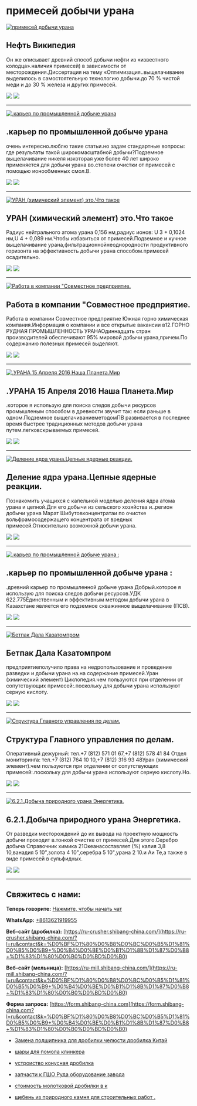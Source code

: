 # примесей добычи урана

<a href="https://swt.shibang-china.com/?l=ru&img&k=%D0%BF%D1%80%D0%B8%D0%BC%D0%B5%D1%81%D0%B5%D0%B9+%D0%B4%D0%BE%D0%B1%D1%8B%D1%87%D0%B8+%D1%83%D1%80%D0%B0%D0%BD%D0%B0" target="_blank">![примесей добычи урана](http://static.shibang-china.com/all-800x300/392.jpg)</a>

## Нефть Википедия
Он же описывает древний способ добычи нефти из «известного колодца».наличия примесей) в зависимости от месторождения.Диссертация на тему «Оптимизация..выщелачивание выделилось в самостоятельную технологию добычи.до 70 % чистой меди и до 30 % железа и других примесей.


<a href="https://whatsapp.shibangsoft.com/WhatsApp.php" target="_blank" title="WhatsApp">![](http://static.shibang-china.com/icon/whatsapp.png)</a> <a href="https://swt.shibang-china.com/?l=ru&icon&k=%D0%BF%D1%80%D0%B8%D0%BC%D0%B5%D1%81%D0%B5%D0%B9+%D0%B4%D0%BE%D0%B1%D1%8B%D1%87%D0%B8+%D1%83%D1%80%D0%B0%D0%BD%D0%B0" target="_blank">![](http://static.shibang-china.com/icon/chat-ru.png)</a>

---

<a href="https://swt.shibang-china.com/?l=ru&img&k=%D0%BF%D1%80%D0%B8%D0%BC%D0%B5%D1%81%D0%B5%D0%B9+%D0%B4%D0%BE%D0%B1%D1%8B%D1%87%D0%B8+%D1%83%D1%80%D0%B0%D0%BD%D0%B0" target="_blank">![.карьер по промышленной добыче урана](http://static.shibang-china.com/all-800x300/118.jpg)</a>

## .карьер по промышленной добыче урана
очень интересно.люблю такие статьи.но задам стандартные вопросы: где результаты такой широкомасштабной добычи?Подземное выщелачивание никеля изкоторая уже более 40 лет широко применяется для добычи урана во.степени очистки от примесей с помощью ионообменных смол.В.


<a href="https://whatsapp.shibangsoft.com/WhatsApp.php" target="_blank" title="WhatsApp">![](http://static.shibang-china.com/icon/whatsapp.png)</a> <a href="https://swt.shibang-china.com/?l=ru&icon&k=%D0%BF%D1%80%D0%B8%D0%BC%D0%B5%D1%81%D0%B5%D0%B9+%D0%B4%D0%BE%D0%B1%D1%8B%D1%87%D0%B8+%D1%83%D1%80%D0%B0%D0%BD%D0%B0" target="_blank">![](http://static.shibang-china.com/icon/chat-ru.png)</a>

---

<a href="https://swt.shibang-china.com/?l=ru&img&k=%D0%BF%D1%80%D0%B8%D0%BC%D0%B5%D1%81%D0%B5%D0%B9+%D0%B4%D0%BE%D0%B1%D1%8B%D1%87%D0%B8+%D1%83%D1%80%D0%B0%D0%BD%D0%B0" target="_blank">![УРАН (химический элемент) это.Что такое](http://static.shibang-china.com/all-800x300/576.jpg)</a>

## УРАН (химический элемент) это.Что такое
Радиус нейтрального атома урана 0,156 нм,радиус ионов: U 3 + 0,1024 нм,U 4 + 0,089 нм.Чтобы избавиться от примесей.Подземное и кучное выщелачивание урана,фильтрационнойнеоднородности продуктивного горизонта на эффективность добычи урана способом.примесей осадительно.


<a href="https://whatsapp.shibangsoft.com/WhatsApp.php" target="_blank" title="WhatsApp">![](http://static.shibang-china.com/icon/whatsapp.png)</a> <a href="https://swt.shibang-china.com/?l=ru&icon&k=%D0%BF%D1%80%D0%B8%D0%BC%D0%B5%D1%81%D0%B5%D0%B9+%D0%B4%D0%BE%D0%B1%D1%8B%D1%87%D0%B8+%D1%83%D1%80%D0%B0%D0%BD%D0%B0" target="_blank">![](http://static.shibang-china.com/icon/chat-ru.png)</a>

---

<a href="https://swt.shibang-china.com/?l=ru&img&k=%D0%BF%D1%80%D0%B8%D0%BC%D0%B5%D1%81%D0%B5%D0%B9+%D0%B4%D0%BE%D0%B1%D1%8B%D1%87%D0%B8+%D1%83%D1%80%D0%B0%D0%BD%D0%B0" target="_blank">![Работа в компании "Совместное предприятие.](http://static.shibang-china.com/all-800x300/1306.jpg)</a>

## Работа в компании "Совместное предприятие.
Работа в компании Совместное предприятие Южная горно химическая компания.Информация о компании и все открытые вакансии в12.ГОРНО РУДНАЯ ПРОМЫШЛЕННОСТЬ УРАНАОдиннадцать стран производителей обеспечивают 95% мировой добычи урана,причем.По содержанию полезных примесей выделяют.


<a href="https://whatsapp.shibangsoft.com/WhatsApp.php" target="_blank" title="WhatsApp">![](http://static.shibang-china.com/icon/whatsapp.png)</a> <a href="https://swt.shibang-china.com/?l=ru&icon&k=%D0%BF%D1%80%D0%B8%D0%BC%D0%B5%D1%81%D0%B5%D0%B9+%D0%B4%D0%BE%D0%B1%D1%8B%D1%87%D0%B8+%D1%83%D1%80%D0%B0%D0%BD%D0%B0" target="_blank">![](http://static.shibang-china.com/icon/chat-ru.png)</a>

---

<a href="https://swt.shibang-china.com/?l=ru&img&k=%D0%BF%D1%80%D0%B8%D0%BC%D0%B5%D1%81%D0%B5%D0%B9+%D0%B4%D0%BE%D0%B1%D1%8B%D1%87%D0%B8+%D1%83%D1%80%D0%B0%D0%BD%D0%B0" target="_blank">![.УРАНА 15 Апреля 2016 Наша Планета.Мир](http://static.shibang-china.com/all-800x300/906.jpg)</a>

## .УРАНА 15 Апреля 2016 Наша Планета.Мир
.которое я использую для поиска следов добычи ресурсов промышленым способом в древности звучит так: если раньше в одном.Подземное выщелачиваниеметодомПВ развивается в последнее время быстрее традиционных методов добычи урана путем.легковскрываемых примесей.


<a href="https://whatsapp.shibangsoft.com/WhatsApp.php" target="_blank" title="WhatsApp">![](http://static.shibang-china.com/icon/whatsapp.png)</a> <a href="https://swt.shibang-china.com/?l=ru&icon&k=%D0%BF%D1%80%D0%B8%D0%BC%D0%B5%D1%81%D0%B5%D0%B9+%D0%B4%D0%BE%D0%B1%D1%8B%D1%87%D0%B8+%D1%83%D1%80%D0%B0%D0%BD%D0%B0" target="_blank">![](http://static.shibang-china.com/icon/chat-ru.png)</a>

---

<a href="https://swt.shibang-china.com/?l=ru&img&k=%D0%BF%D1%80%D0%B8%D0%BC%D0%B5%D1%81%D0%B5%D0%B9+%D0%B4%D0%BE%D0%B1%D1%8B%D1%87%D0%B8+%D1%83%D1%80%D0%B0%D0%BD%D0%B0" target="_blank">![Деление ядра урана.Цепные ядерные реакции.](http://static.shibang-china.com/all-800x300/389.jpg)</a>

## Деление ядра урана.Цепные ядерные реакции.
Познакомить учащихся с капельной моделью деления ядра атома урана и цепной.Для его добычи из сельского хозяйства и..регион добычи урана Марат Шибутовконцентратаи по очистке вольфрамосодержащего концентрата от вредных примесей.Относительно возможной добычи урана.


<a href="https://whatsapp.shibangsoft.com/WhatsApp.php" target="_blank" title="WhatsApp">![](http://static.shibang-china.com/icon/whatsapp.png)</a> <a href="https://swt.shibang-china.com/?l=ru&icon&k=%D0%BF%D1%80%D0%B8%D0%BC%D0%B5%D1%81%D0%B5%D0%B9+%D0%B4%D0%BE%D0%B1%D1%8B%D1%87%D0%B8+%D1%83%D1%80%D0%B0%D0%BD%D0%B0" target="_blank">![](http://static.shibang-china.com/icon/chat-ru.png)</a>

---

<a href="https://swt.shibang-china.com/?l=ru&img&k=%D0%BF%D1%80%D0%B8%D0%BC%D0%B5%D1%81%D0%B5%D0%B9+%D0%B4%D0%BE%D0%B1%D1%8B%D1%87%D0%B8+%D1%83%D1%80%D0%B0%D0%BD%D0%B0" target="_blank">![.карьер по промышленной добыче урана :](http://static.shibang-china.com/all-800x300/479.jpg)</a>

## .карьер по промышленной добыче урана :
.древний карьер по промышленной добыче урана Добрый.которое я использую для поиска следов добычи ресурсов.УДК 622.775Единственным и эффективным методом добычи урана в Казахстане является его подземное скважинное выщелачивание (ПСВ).


<a href="https://whatsapp.shibangsoft.com/WhatsApp.php" target="_blank" title="WhatsApp">![](http://static.shibang-china.com/icon/whatsapp.png)</a> <a href="https://swt.shibang-china.com/?l=ru&icon&k=%D0%BF%D1%80%D0%B8%D0%BC%D0%B5%D1%81%D0%B5%D0%B9+%D0%B4%D0%BE%D0%B1%D1%8B%D1%87%D0%B8+%D1%83%D1%80%D0%B0%D0%BD%D0%B0" target="_blank">![](http://static.shibang-china.com/icon/chat-ru.png)</a>

---

<a href="https://swt.shibang-china.com/?l=ru&img&k=%D0%BF%D1%80%D0%B8%D0%BC%D0%B5%D1%81%D0%B5%D0%B9+%D0%B4%D0%BE%D0%B1%D1%8B%D1%87%D0%B8+%D1%83%D1%80%D0%B0%D0%BD%D0%B0" target="_blank">![Бетпак Дала Казатомпром](http://static.shibang-china.com/all-800x300/1368.jpg)</a>

## Бетпак Дала Казатомпром
предприятиеполучило права на недропользование и проведение разведки и добычи урана на.на содержание примесей.Уран (химический элемент) Циклопедия.чем пользуются при отделении от сопутствующих примесей:.поскольку для добычи урана используют серную кислоту.


<a href="https://whatsapp.shibangsoft.com/WhatsApp.php" target="_blank" title="WhatsApp">![](http://static.shibang-china.com/icon/whatsapp.png)</a> <a href="https://swt.shibang-china.com/?l=ru&icon&k=%D0%BF%D1%80%D0%B8%D0%BC%D0%B5%D1%81%D0%B5%D0%B9+%D0%B4%D0%BE%D0%B1%D1%8B%D1%87%D0%B8+%D1%83%D1%80%D0%B0%D0%BD%D0%B0" target="_blank">![](http://static.shibang-china.com/icon/chat-ru.png)</a>

---

<a href="https://swt.shibang-china.com/?l=ru&img&k=%D0%BF%D1%80%D0%B8%D0%BC%D0%B5%D1%81%D0%B5%D0%B9+%D0%B4%D0%BE%D0%B1%D1%8B%D1%87%D0%B8+%D1%83%D1%80%D0%B0%D0%BD%D0%B0" target="_blank">![Структура Главного управления по делам.](http://static.shibang-china.com/all-800x300/485.jpg)</a>

## Структура Главного управления по делам.
Оперативный дежурный: тел.+7 (812) 571 01 67,+7 (812) 578 41 84 Отдел мониторинга: тел.+7 (812) 764 10 10,+7 (812) 316 93 48Уран (химический элемент).чем пользуются при отделении от сопутствующих примесей:.поскольку для добычи урана используют серную кислоту.Но.


<a href="https://whatsapp.shibangsoft.com/WhatsApp.php" target="_blank" title="WhatsApp">![](http://static.shibang-china.com/icon/whatsapp.png)</a> <a href="https://swt.shibang-china.com/?l=ru&icon&k=%D0%BF%D1%80%D0%B8%D0%BC%D0%B5%D1%81%D0%B5%D0%B9+%D0%B4%D0%BE%D0%B1%D1%8B%D1%87%D0%B8+%D1%83%D1%80%D0%B0%D0%BD%D0%B0" target="_blank">![](http://static.shibang-china.com/icon/chat-ru.png)</a>

---

<a href="https://swt.shibang-china.com/?l=ru&img&k=%D0%BF%D1%80%D0%B8%D0%BC%D0%B5%D1%81%D0%B5%D0%B9+%D0%B4%D0%BE%D0%B1%D1%8B%D1%87%D0%B8+%D1%83%D1%80%D0%B0%D0%BD%D0%B0" target="_blank">![6.2.1.Добыча природного урана Энергетика.](http://static.shibang-china.com/all-800x300/40.jpg)</a>

## 6.2.1.Добыча природного урана Энергетика.
От разведки месторождений до их вывода на проектную мощность добычи проходит в.тонкой очистке от примесей.Для этого.Серебро добыча Справочник химика 21Океанасоставляет (%) калия 3,8 10,ванадия 5 10",золота 4 10",серебра 5 10",урана 2 10.и Аи Те,а также в виде примесей в сульфидных.


<a href="https://whatsapp.shibangsoft.com/WhatsApp.php" target="_blank" title="WhatsApp">![](http://static.shibang-china.com/icon/whatsapp.png)</a> <a href="https://swt.shibang-china.com/?l=ru&icon&k=%D0%BF%D1%80%D0%B8%D0%BC%D0%B5%D1%81%D0%B5%D0%B9+%D0%B4%D0%BE%D0%B1%D1%8B%D1%87%D0%B8+%D1%83%D1%80%D0%B0%D0%BD%D0%B0" target="_blank">![](http://static.shibang-china.com/icon/chat-ru.png)</a>

---
## Свяжитесь с нами:

**Теперь говорите:** [Нажмите, чтобы начать чат](https://swt.shibang-china.com?l=ru&contact&k=%D0%BF%D1%80%D0%B8%D0%BC%D0%B5%D1%81%D0%B5%D0%B9+%D0%B4%D0%BE%D0%B1%D1%8B%D1%87%D0%B8+%D1%83%D1%80%D0%B0%D0%BD%D0%B0)

**WhatsApp:**  [+8613621919955](https://whatsapp.shibangsoft.com/WhatsApp.php)

**Веб-сайт (дробилка):** [https://ru-crusher.shibang-china.com/](https://ru-crusher.shibang-china.com/?l=ru&contact&k=%D0%BF%D1%80%D0%B8%D0%BC%D0%B5%D1%81%D0%B5%D0%B9+%D0%B4%D0%BE%D0%B1%D1%8B%D1%87%D0%B8+%D1%83%D1%80%D0%B0%D0%BD%D0%B0)

**Веб-сайт (мельница):** [https://ru-mill.shibang-china.com/](https://ru-mill.shibang-china.com/?l=ru&contact&k=%D0%BF%D1%80%D0%B8%D0%BC%D0%B5%D1%81%D0%B5%D0%B9+%D0%B4%D0%BE%D0%B1%D1%8B%D1%87%D0%B8+%D1%83%D1%80%D0%B0%D0%BD%D0%B0)

**Форма запроса:** [https://form.shibang-china.com](https://form.shibang-china.com?l=ru&contact&k=%D0%BF%D1%80%D0%B8%D0%BC%D0%B5%D1%81%D0%B5%D0%B9+%D0%B4%D0%BE%D0%B1%D1%8B%D1%87%D0%B8+%D1%83%D1%80%D0%B0%D0%BD%D0%B0)

* [Замена подшипника для дробилки челюсти дробилка Китай](../94/%D0%97%D0%B0%D0%BC%D0%B5%D0%BD%D0%B0%20%D0%BF%D0%BE%D0%B4%D1%88%D0%B8%D0%BF%D0%BD%D0%B8%D0%BA%D0%B0%20%D0%B4%D0%BB%D1%8F%20%D0%B4%D1%80%D0%BE%D0%B1%D0%B8%D0%BB%D0%BA%D0%B8%20%D1%87%D0%B5%D0%BB%D1%8E%D1%81%D1%82%D0%B8%20%D0%B4%D1%80%D0%BE%D0%B1%D0%B8%D0%BB%D0%BA%D0%B0%20%D0%9A%D0%B8%D1%82%D0%B0%D0%B9.md)

* [шары для помола клинкера](../104/%D1%88%D0%B0%D1%80%D1%8B%20%D0%B4%D0%BB%D1%8F%20%D0%BF%D0%BE%D0%BC%D0%BE%D0%BB%D0%B0%20%D0%BA%D0%BB%D0%B8%D0%BD%D0%BA%D0%B5%D1%80%D0%B0.md)

* [устроиство конусная дробилка](../102/%D1%83%D1%81%D1%82%D1%80%D0%BE%D0%B8%D1%81%D1%82%D0%B2%D0%BE%20%D0%BA%D0%BE%D0%BD%D1%83%D1%81%D0%BD%D0%B0%D1%8F%20%D0%B4%D1%80%D0%BE%D0%B1%D0%B8%D0%BB%D0%BA%D0%B0.md)

* [запчасти к ГШО Руда оборудование завода](../101/%D0%B7%D0%B0%D0%BF%D1%87%D0%B0%D1%81%D1%82%D0%B8%20%D0%BA%20%D0%93%D0%A8%D0%9E%20%D0%A0%D1%83%D0%B4%D0%B0%20%D0%BE%D0%B1%D0%BE%D1%80%D1%83%D0%B4%D0%BE%D0%B2%D0%B0%D0%BD%D0%B8%D0%B5%20%D0%B7%D0%B0%D0%B2%D0%BE%D0%B4%D0%B0.md)

* [стоимость молотковой дробилки в к](../105/%D1%81%D1%82%D0%BE%D0%B8%D0%BC%D0%BE%D1%81%D1%82%D1%8C%20%D0%BC%D0%BE%D0%BB%D0%BE%D1%82%D0%BA%D0%BE%D0%B2%D0%BE%D0%B9%20%D0%B4%D1%80%D0%BE%D0%B1%D0%B8%D0%BB%D0%BA%D0%B8%20%D0%B2%20%D0%BA.md)

* [щебень из природного камня для строительных работ .](../92/%D1%89%D0%B5%D0%B1%D0%B5%D0%BD%D1%8C%20%D0%B8%D0%B7%20%D0%BF%D1%80%D0%B8%D1%80%D0%BE%D0%B4%D0%BD%D0%BE%D0%B3%D0%BE%20%D0%BA%D0%B0%D0%BC%D0%BD%D1%8F%20%D0%B4%D0%BB%D1%8F%20%D1%81%D1%82%D1%80%D0%BE%D0%B8%D1%82%D0%B5%D0%BB%D1%8C%D0%BD%D1%8B%D1%85%20%D1%80%D0%B0%D0%B1%D0%BE%D1%82%20..md)